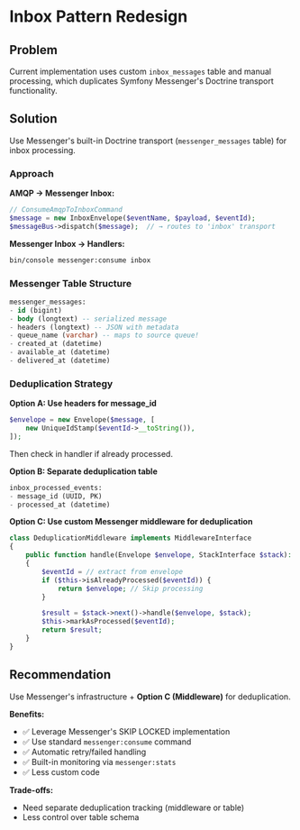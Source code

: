 # Inbox Pattern Redesign

## Problem
Current implementation uses custom `inbox_messages` table and manual processing, which duplicates Symfony Messenger's Doctrine transport functionality.

## Solution
Use Messenger's built-in Doctrine transport (`messenger_messages` table) for inbox processing.

### Approach

**AMQP → Messenger Inbox:**
```php
// ConsumeAmqpToInboxCommand
$message = new InboxEnvelope($eventName, $payload, $eventId);
$messageBus->dispatch($message);  // → routes to 'inbox' transport
```

**Messenger Inbox → Handlers:**
```bash
bin/console messenger:consume inbox
```

### Messenger Table Structure
```sql
messenger_messages:
- id (bigint)
- body (longtext) -- serialized message
- headers (longtext) -- JSON with metadata
- queue_name (varchar) -- maps to source queue!
- created_at (datetime)
- available_at (datetime)
- delivered_at (datetime)
```

### Deduplication Strategy

**Option A: Use headers for message_id**
```php
$envelope = new Envelope($message, [
    new UniqueIdStamp($eventId->__toString()),
]);
```
Then check in handler if already processed.

**Option B: Separate deduplication table**
```sql
inbox_processed_events:
- message_id (UUID, PK)
- processed_at (datetime)
```

**Option C: Use custom Messenger middleware for deduplication**
```php
class DeduplicationMiddleware implements MiddlewareInterface
{
    public function handle(Envelope $envelope, StackInterface $stack): Envelope
    {
        $eventId = // extract from envelope
        if ($this->isAlreadyProcessed($eventId)) {
            return $envelope; // Skip processing
        }

        $result = $stack->next()->handle($envelope, $stack);
        $this->markAsProcessed($eventId);
        return $result;
    }
}
```

## Recommendation

Use Messenger's infrastructure + **Option C (Middleware)** for deduplication.

**Benefits:**
- ✅ Leverage Messenger's SKIP LOCKED implementation
- ✅ Use standard `messenger:consume` command
- ✅ Automatic retry/failed handling
- ✅ Built-in monitoring via `messenger:stats`
- ✅ Less custom code

**Trade-offs:**
- Need separate deduplication tracking (middleware or table)
- Less control over table schema
